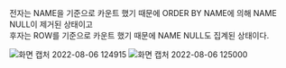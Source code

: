 전자는 NAME을 기준으로 카운트 했기 때문에 ORDER BY NAME에 의해 NAME NULL이 제거된 상태이고  
후자는  ROW를 기준으로 카운트 했기 때문에 NAME NULL도 집계된 상태이다.  

![화면 캡처 2022-08-06 124915](https://user-images.githubusercontent.com/71251120/183232564-e8d1e321-ca2e-463a-8563-3eb9e9feb715.png)
![화면 캡처 2022-08-06 125000](https://user-images.githubusercontent.com/71251120/183232561-99eab721-eb2e-40d2-b97b-a1049b1d80d2.png)

